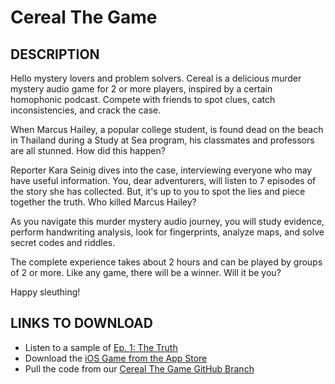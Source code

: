 # Cereal The Game
## DESCRIPTION
Hello mystery lovers and problem solvers. Cereal is a delicious murder mystery audio game for 2 or more players, inspired by a certain homophonic podcast. Compete with friends to spot clues, catch inconsistencies, and crack the case.

When Marcus Hailey, a popular college student, is found dead on the beach in Thailand during a Study at Sea program, his classmates and professors are all stunned. How did this happen? 

Reporter Kara Seinig dives into the case, interviewing everyone who may have useful information. You, dear adventurers, will listen to 7 episodes of the story she has collected. But, it's up to you to spot the lies and piece together the truth. Who killed Marcus Hailey?

As you navigate this murder mystery audio journey, you will study evidence, perform handwriting analysis, look for fingerprints, analyze maps, and solve secret codes and riddles.

The complete experience takes about 2 hours and can be played by groups of 2 or more. Like any game, there will be a winner. Will it be you?

Happy sleuthing!

## LINKS TO DOWNLOAD
- Listen to a sample of [Ep. 1: The Truth](http://insideyapper.com/CerealSample/Sample1.mp3)
- Download the [iOS Game from the App Store](https://itunes.apple.com/us/app/cereal-the-game/id981244698?mt=8) 
- Pull the code from our [Cereal The Game GitHub Branch](https://github.com/rwyant/index/tree/master/Cereal%20The%20Game)